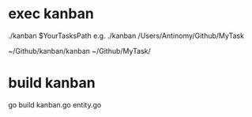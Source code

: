 


# exec kanban 
./kanban $YourTasksPath
e.g. 
./kanban /Users/Antinomy/Github/MyTask

~/Github/kanban/kanban ~/Github/MyTask/

# build kanban
go build kanban.go entity.go 